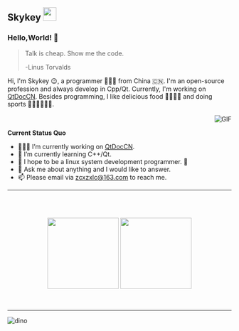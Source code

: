 ## Skykey <img src="https://gitee.com/skykeyjoker/PicCloud/raw/master/img/Mario_Hello_Big.gif" width="30px">

### Hello,World! 👋

> Talk is cheap. Show me the code.
>
> -Linus Torvalds

Hi, I'm Skykey 😉, a programmer 👨🏻‍💻 from China 🇨🇳. I'm an open-source profession and always develop in Cpp/Qt. Currently, I'm working on [QtDocCN](https://github.com/QtDocumentCN/QtDocumentCN). Besides programming, I like delicious food 🥗🥩🌮🍣 and doing sports 🏃⛹️‍♂️🏋🏼‍♂️.
</br>
</br>
​	<img align="right" alt="GIF" src="https://media.giphy.com/media/iIqmM5tTjmpOB9mpbn/giphy.gif" />

**Current Status Quo**

* 👨🏻‍💻 I’m currently working on [QtDocCN](https://github.com/QtDocumentCN/QtDocumentCN).
* 🌱 I’m currently learning C++/Qt.
* 🤔  I hope to be a linux system development programmer. 🐧
* 💬 Ask me about anything and I would like to answer.
* 📫 Please email via [zcxzxlc@163.com](zcxzxlc@163.com) to reach me.


----





</br>
</br>

 <p align="center">
  <img height="160" src="https://github-readme-stats.vercel.app/api/top-langs/?username=skykeyjoker&theme=material-palenight&hide=html,css&count_private=true&show_icons=true&hide_border=true&layout=compact"/>
  <img height="160" src="https://github-readme-stats.vercel.app/api?username=skykeyjoker&count_private=true&show_icons=true&theme=material-palenight&include_all_commits=true&hide_border=true"/>
</P></br>


----------------
![dino](https://gitee.com/skykeyjoker/PicCloud/raw/master/img/dino.gif)



<!--
**skykeyjoker/skykeyjoker** is a ✨ _special_ ✨ repository because its `README.md` (this file) appears on your GitHub profile.

Here are some ideas to get you started:

- 🔭 I’m currently working on ...
- 🌱 I’m currently learning ...
- 👯 I’m looking to collaborate on ...
- 🤔 I’m looking for help with ...
- 💬 Ask me about ...
- 📫 How to reach me: ...
- 😄 Pronouns: ...
- ⚡ Fun fact: ...
-->
